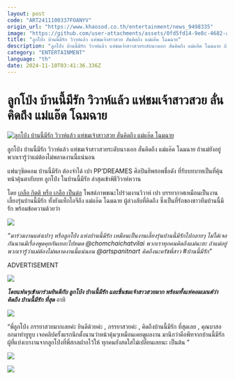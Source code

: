 ```yaml
---
layout: post
code: "ART2411100337FOANYV"
origin_url: "https://www.khaosod.co.th/entertainment/news_9498335"
image: "https://github.com/user-attachments/assets/0fd5fd14-9e8c-4682-a242-3b49fab813cd"
title: "ลูกโป่ง บ้านนี้มีรัก วิวาห์แล้ว แห่ชมเจ้าสาวสวย ลั่นคิดถึง แม่แอ๊ด โฉมฉาย"
description: "ลูกโป่ง บ้านนี้มีรัก วิวาห์แล้ว แห่ชมเจ้าสาวสวยระดับนางเอก ลั่นคิดถึง แม่แอ๊ด โฉมฉาย ถ้าแม่ยังอยู่พวกเรารู้ว่าแม่ต้องไม่พลาดงานนี้แน่นอน แฟนๆซิตคอม"
category: "ENTERTAINMENT"
language: "th"
date: 2024-11-10T03:41:36.336Z
---
```


# ลูกโป่ง บ้านนี้มีรัก วิวาห์แล้ว แห่ชมเจ้าสาวสวย ลั่นคิดถึง แม่แอ๊ด โฉมฉาย

[![ลูกโป่ง บ้านนี้มีรัก วิวาห์แล้ว แห่ชมเจ้าสาวสวย ลั่นคิดถึง แม่แอ๊ด โฉมฉาย](https://www.khaosod.co.th/wpapp/uploads/2024/11/lookpongwedding1011679998.jpg "ลูกโป่ง บ้านนี้มีรัก วิวาห์แล้ว แห่ชมเจ้าสาวสวย ลั่นคิดถึง แม่แอ๊ด โฉมฉาย")](https://www.khaosod.co.th/wpapp/uploads/2024/11/lookpongwedding1011679998.jpg)

ลูกโป่ง บ้านนี้มีรัก วิวาห์แล้ว แห่ชมเจ้าสาวสวยระดับนางเอก ลั่นคิดถึง แม่แอ๊ด โฉมฉาย ถ้าแม่ยังอยู่พวกเรารู้ว่าแม่ต้องไม่พลาดงานนี้แน่นอน

แฟนๆซิตคอม บ้านนี้มีรัก ต้องจำได้ เปา PP’DREAMES ศิลปินฮิพฮอพชื่อดัง ที่รับบทบาทเป็นที่คุ้นหน้าคุ้นตากับบท ลูกโป่ง ในบ้านนี้มีรัก ล่าสุดเข้าพิธีวิวาห์หวาน

โดย [เกลือ กิตติ หรือ เกลือ เป็นต่อ](https://www.instagram.com/p/DB27XfrxNO-/?img_index=1) โพสต์ภาพขณะไปร่วมงานวิวาห์ เปา บรรยากาศเหมือนเป็นงานเลี้ยงรุ่นบ้านนี้มีรัก ทั้งยังแท็กไอจีถึง แม่แอ๊ด โฉมฉาย ผู้ล่วงลับที่คิดถึง ซึ่งเป็นที่รักของชาวทีมบ้านนี้มีรัก พร้อมข้อความด้วยว่า

[![](https://www.khaosod.co.th/wpapp/uploads/2024/11/lookpongwedding1011671.jpg)](https://www.khaosod.co.th/wpapp/uploads/2024/11/lookpongwedding1011671.jpg)

_“มาร่วมงานแต่งเปาๆ หรือลูกโป่ง แห่งบ้านนี้มีรัก เหมือนเป็นงานเลี้ยงรุ่นบ้านนี้มีรักไปกลายๆ ไม่ได้เจอกันนานมีเรื่องพูดคุยกันเยอะไปหมด @chomchaichatvilai พวกเราทุกคนคิดถึงแม่นะฮะ ถ้าแม่อยู่พวกเรารู้ว่าแม่ต้องไม่พลาดงานนี้แน่นอน @artspanitnart คิดถึงนะครัชพี่สาว #บ้านนี้มีรัก”_

ADVERTISEMENT

[![](https://www.khaosod.co.th/wpapp/uploads/2024/11/lookpongwedding1011678.jpg)](https://www.khaosod.co.th/wpapp/uploads/2024/11/lookpongwedding1011678.jpg)

_**โดยแฟนๆเข้ามาร่วมยินดีกับ ลูกโป่ง บ้านนี้มีรัก และชื่นชมเจ้าสาวสวยมาก พร้อมทั้งแห่คอมเมนต์ว่าคิดถึง บ้านนี้มีรัก ที่สุด**_ อาทิ

[![](https://www.khaosod.co.th/wpapp/uploads/2024/11/lookpongwedding10116711.jpg)](https://www.khaosod.co.th/wpapp/uploads/2024/11/lookpongwedding10116711.jpg)

“พี่ลูกโป่ง ภรรยาสวยมากเลยค่ะ ยินดีด้วยค่ะ , ภรรยาสวยค่ะ , คิดถึงบ้านนี้มีรัก ที่สุดเลย , คุณบาสออกมาทำยูทูบ เจอคลิปครั้งแรกนึกตั้งนานว่าหน้าคุ้นๆเหมือนเคยดูผลงาน มานึกว่าคือพีทจากบ้านนี้มีรักผู้ที่แบ่งเบางานจากลูกโป่งที่พี่สกลฝากไว้ให้ ทุกคนยังสดใสไม่เปลี่ยนเลยนะ เป็นต้น ”

[![](https://www.khaosod.co.th/wpapp/uploads/2024/11/lookpongwedding10116712.jpg)](https://www.khaosod.co.th/wpapp/uploads/2024/11/lookpongwedding10116712.jpg)

[![](https://www.khaosod.co.th/wpapp/uploads/2024/11/lookpongwedding10116713.jpg)](https://www.khaosod.co.th/wpapp/uploads/2024/11/lookpongwedding10116713.jpg)